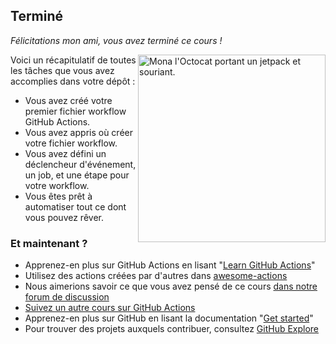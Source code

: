 ## Terminé

_Félicitations mon ami, vous avez terminé ce cours !_

<img src=https://octodex.github.com/images/jetpacktocat.png alt="Mona l'Octocat portant un jetpack et souriant." width=300 align=right>

Voici un récapitulatif de toutes les tâches que vous avez accomplies dans votre dépôt :

- Vous avez créé votre premier fichier workflow GitHub Actions.
- Vous avez appris où créer votre fichier workflow.
- Vous avez défini un déclencheur d'événement, un job, et une étape pour votre workflow.
- Vous êtes prêt à automatiser tout ce dont vous pouvez rêver.

### Et maintenant ?

- Apprenez-en plus sur GitHub Actions en lisant "[Learn GitHub Actions](https://docs.github.com/actions/learn-github-actions)"
- Utilisez des actions créées par d'autres dans [awesome-actions](https://github.com/sdras/awesome-actions)
- Nous aimerions savoir ce que vous avez pensé de ce cours [dans notre forum de discussion](https://github.com/orgs/skills/discussions/categories/hello-github-actions)
- [Suivez un autre cours sur GitHub Actions](https://skills.github.com/#automate-workflows-with-github-actions)
- Apprenez-en plus sur GitHub en lisant la documentation "[Get started](https://docs.github.com/get-started)"
- Pour trouver des projets auxquels contribuer, consultez [GitHub Explore](https://github.com/explore)
